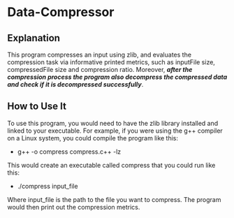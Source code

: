 # Data-Compressor

## Explanation
This program compresses an input using zlib, and evaluates the compression task via informative printed metrics, such as inputFile size, compressedFile size and compression ratio. Moreover, **_after the compression process the program also decompress the compressed data and check if it is decompressed successfully_**.

## How to Use It
To use this program, you would need to have the zlib library installed and linked to your executable. For example, if you were using the g++ compiler on a Linux system, you could compile the program like this:

* g++ -o compress compress.c++ -lz


This would create an executable called compress that you could run like this:

* ./compress input_file

Where input_file is the path to the file you want to compress. The program would then print out the compression metrics.

